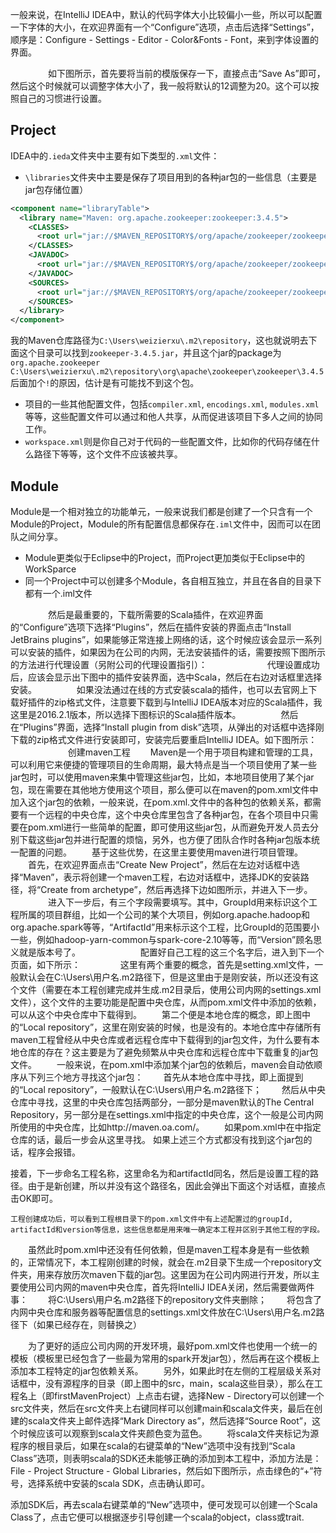 一般来说，在IntelliJ IDEA中，默认的代码字体大小比较偏小一些，所以可以配置一下字体的大小，在欢迎界面有一个“Configure”选项，点击后选择“Settings”，顺序是：Configure - Settings - Editor - Color&Fonts - Font，来到字体设置的界面。


　　
　　如下图所示，首先要将当前的模版保存一下，直接点击“Save As”即可，然后这个时候就可以调整字体大小了，我一般将默认的12调整为20。这个可以按照自己的习惯进行设置。
　　
## Project
IDEA中的`.ieda`文件夹中主要有如下类型的`.xml`文件：
- `\libraries`文件夹中主要是保存了项目用到的各种jar包的一些信息（主要是jar包存储位置）

```xml
<component name="libraryTable">
  <library name="Maven: org.apache.zookeeper:zookeeper:3.4.5">
    <CLASSES>
      <root url="jar://$MAVEN_REPOSITORY$/org/apache/zookeeper/zookeeper/3.4.5/zookeeper-3.4.5.jar!/" />
    </CLASSES>
    <JAVADOC>
      <root url="jar://$MAVEN_REPOSITORY$/org/apache/zookeeper/zookeeper/3.4.5/zookeeper-3.4.5-javadoc.jar!/" />
    </JAVADOC>
    <SOURCES>
      <root url="jar://$MAVEN_REPOSITORY$/org/apache/zookeeper/zookeeper/3.4.5/zookeeper-3.4.5-sources.jar!/" />
    </SOURCES>
  </library>
</component>

```
我的Maven仓库路径为`C:\Users\weizierxu\.m2\repository`，这也就说明去下面这个目录可以找到`zookeeper-3.4.5.jar`，并且这个jar的package为`org.apache.zookeeper`
`C:\Users\weizierxu\.m2\repository\org\apache\zookeeper\zookeeper\3.4.5`
后面加个`!`的原因，估计是有可能找不到这个包。

- 项目的一些其他配置文件，包括`compiler.xml`, `encodings.xml`, `modules.xml`等等，这些配置文件可以通过和他人共享，从而促进该项目下多人之间的协同工作。
- `workspace.xml`则是你自己对于代码的一些配置文件，比如你的代码存储在什么路径下等等，这个文件不应该被共享。

## Module
Module是一个相对独立的功能单元，一般来说我们都是创建了一个只含有一个Module的Project，Module的所有配置信息都保存在`.iml`文件中，因而可以在团队之间分享。
- Module更类似于Eclipse中的Project，而Project更加类似于Eclipse中的WorkSparce
- 同一个Project中可以创建多个Module，各自相互独立，并且在各自的目录下都有一个.iml文件

　　
　　然后是最重要的，下载所需要的Scala插件，在欢迎界面的“Configure”选项下选择“Plugins”，然后在插件安装的界面点击“Install JetBrains plugins”，如果能够正常连接上网络的话，这个时候应该会显示一系列可以安装的插件，如果因为在公司的内网，无法安装插件的话，需要按照下图所示的方法进行代理设置（另附公司的代理设置指引）：
　　
　　
　　代理设置成功后，应该会显示出下图中的插件安装界面，选中Scala，然后在右边对话框里选择安装。
　　
　　如果没法通过在线的方式安装scala的插件，也可以去官网上下载好插件的zip格式文件，注意要下载到与IntelliJ IDEA版本对应的Scala插件，我这里是2016.2.1版本，所以选择下图标识的Scala插件版本。
　　
　　然后在“Plugins”界面，选择“Install plugin from disk”选项，从弹出的对话框中选择刚下载的zip格式文件进行安装即可，安装完后要重启IntelliJ IDEA。如下图所示：
　　
　　
　　创建maven工程
　　Maven是一个用于项目构建和管理的工具，可以利用它来便捷的管理项目的生命周期，最大特点是当一个项目使用了某一些jar包时，可以使用maven来集中管理这些jar包，比如，本地项目使用了某个jar包，现在需要在其他地方使用这个项目，那么便可以在maven的pom.xml文件中加入这个jar包的依赖，一般来说，在pom.xml.文件中的各种包的依赖关系，都需要有一个远程的中央仓库，这个中央仓库里包含了各种jar包，在各个项目中只需要在pom.xml进行一些简单的配置，即可使用这些jar包，从而避免开发人员去分别下载这些jar包并进行配置的烦恼，另外，也方便了团队合作时各种jar包版本统一配置的问题。
　　基于这些优势，在这里主要使用maven进行项目管理。
　　首先，在欢迎界面点击“Create New Project”，然后在左边对话框中选择“Maven”，表示将创建一个maven工程，右边对话框中，选择JDK的安装路径，将“Create from archetype”，然后再选择下边如图所示，并进入下一步。
　　
　　进入下一步后，有三个字段需要填写。其中，GroupId用来标识这个工程所属的项目群组，比如一个公司的某个大项目，例如org.apache.hadoop和org.apache.spark等等，“ArtifactId”用来标示这个工程，比GroupId的范围要小一些，例如hadoop-yarn-common与spark-core-2.10等等，而“Version”顾名思义就是版本号了。
　　
　　
　　配置好自己工程的这三个名字后，进入到下一个页面，如下所示：
　　
　　这里有两个重要的概念，首先是setting.xml文件，一般默认会在C:\Users\用户名\.m2路径下，但是这里由于是刚安装，所以还没有这个文件（需要在本工程创建完成并生成.m2目录后，使用公司内网的settings.xml文件），这个文件的主要功能是配置中央仓库，从而pom.xml文件中添加的依赖，可以从这个中央仓库中下载得到。
　　第二个便是本地仓库的概念，即上图中的“Local repository”，这里在刚安装的时候，也是没有的。本地仓库中存储所有maven工程曾经从中央仓库或者远程仓库中下载得到的jar包文件，为什么要有本地仓库的存在？这主要是为了避免频繁从中央仓库和远程仓库中下载重复的jar包文件。
　　一般来说，在pom.xml中添加某个jar包的依赖后，maven会自动依顺序从下列三个地方寻找这个jar包：
　　首先从本地仓库中寻找，即上面提到的“Local repository”，一般默认在C:\Users\用户名\.m2路径下；
　　然后从中央仓库中寻找，这里的中央仓库包括两部分，一部分是maven默认的The Central Repository，另一部分是在settings.xml中指定的中央仓库，这个一般是公司内网所使用的中央仓库，比如http://maven.oa.com/。
　　如果pom.xml中在<repository></repository>中指定仓库的话，最后一步会从这里寻找。
如果上述三个方式都没有找到这个jar包的话，程序会报错。
  
接着，下一步命名工程名称，这里命名为和artifactId同名，然后是设置工程的路径。由于是新创建，所以并没有这个路径名，因此会弹出下面这个对话框，直接点击OK即可。


    工程创建成功后，可以看到工程根目录下的pom.xml文件中有上述配置过的groupId, artifactId和version等信息，这些信息都是用来唯一确定本工程并区别于其他工程的字段。
　　虽然此时pom.xml中还没有任何依赖，但是maven工程本身是有一些依赖的，正常情况下，本工程刚创建的时候，就会在.m2目录下生成一个repository文件夹，用来存放历次maven下载的jar包。这里因为在公司内网进行开发，所以主要使用公司内网的maven中央仓库，首先将IntelliJ IDEA关闭，然后需要做两件事：
　　将C:\Users\用户名\.m2路径下的repository文件夹删除；
　　将包含了内网中央仓库和服务器等配置信息的settings.xml文件放在C:\Users\用户名\.m2路径下（如果已经存在，则替换之）

　　为了更好的适应公司内网的开发环境，最好pom.xml文件也使用一个统一的模板（模板里已经包含了一些最为常用的spark开发jar包），然后再在这个模板上添加本工程特定的jar包依赖关系。
　　另外，如果此时在左侧的工程层级关系对话框中，没有源程序的目录（即上图中的src，main，scala这些目录），那么在工程名上（即firstMavenProject）上点击右键，选择New - Directory可以创建一个src文件夹，然后在src文件夹上右键同样可以创建main和scala文件夹，最后在创建的scala文件夹上邮件选择“Mark Directory as”，然后选择“Source Root”，这个时候应该可以观察到scala文件夹颜色变为蓝色。
　　将scala文件夹标记为源程序的根目录后，如果在scala的右键菜单的“New”选项中没有找到“Scala Class”选项，则表明scala的SDK还未能够正确的添加到本工程中，添加方法是：File - Project Structure - Global Libraries，然后如下图所示，点击绿色的“+”符号，选择系统中安装的scala SDK，点击确认即可。
　　

添加SDK后，再去scala右键菜单的“New”选项中，便可发现可以创建一个Scala Class了，点击它便可以根据逐步引导创建一个scala的object，class或trait.
